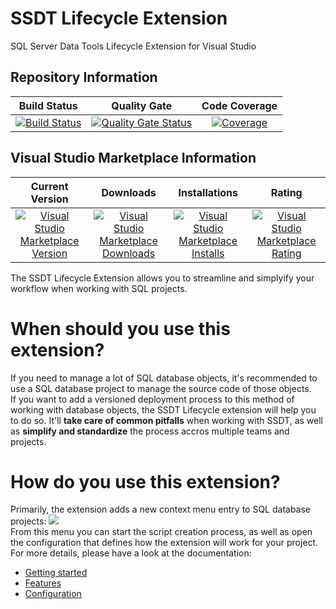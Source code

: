 # SSDT Lifecycle Extension
SQL Server Data Tools Lifecycle Extension for Visual Studio

## Repository Information
|Build Status|Quality Gate|Code Coverage|
|:--:|:--:|:--:|
|[![Build Status](https://dev.azure.com/herdo-opensource/SSDT%20Lifecycle%20Extension/_apis/build/status/Herdo.SSDTLifecycleExtension?branchName=master)](https://dev.azure.com/herdo-opensource/SSDT%20Lifecycle%20Extension/_build/latest?definitionId=1&branchName=master)|[![Quality Gate Status](https://sonarcloud.io/api/project_badges/measure?project=SSDTLifecycleExtension&metric=alert_status)](https://sonarcloud.io/dashboard?id=SSDTLifecycleExtension)|[![Coverage](https://sonarcloud.io/api/project_badges/measure?project=SSDTLifecycleExtension&metric=coverage)](https://sonarcloud.io/dashboard?id=SSDTLifecycleExtension)|

## Visual Studio Marketplace Information
|Current Version|Downloads|Installations|Rating|
|:--:|:--:|:--:|:--:|
|[![Visual Studio Marketplace Version](https://img.shields.io/visual-studio-marketplace/v/Herdo.SSDTLifecycleExtension.svg?logo=Azure%20Pipelines)](https://marketplace.visualstudio.com/items?itemName=Herdo.SSDTLifecycleExtension)|[![Visual Studio Marketplace Downloads](https://img.shields.io/visual-studio-marketplace/d/Herdo.SSDTLifecycleExtension.svg?logo=Visual%20Studio%20Code)](https://marketplace.visualstudio.com/items?itemName=Herdo.SSDTLifecycleExtension)|[![Visual Studio Marketplace Installs](https://img.shields.io/visual-studio-marketplace/i/Herdo.SSDTLifecycleExtension.svg?logo=Visual%20Studio%20Code)](https://marketplace.visualstudio.com/items?itemName=Herdo.SSDTLifecycleExtension)|[![Visual Studio Marketplace Rating](https://img.shields.io/visual-studio-marketplace/r/Herdo.SSDTLifecycleExtension.svg?logo=Visual%20Studio%20Code)](https://marketplace.visualstudio.com/items?itemName=Herdo.SSDTLifecycleExtension)|

The SSDT Lifecycle Extension allows you to streamline and simplyify your workflow when working with SQL projects.

# When should you use this extension?
If you need to manage a lot of SQL database objects, it's recommended to use a SQL database project to manage the source code of those objects.  
If you want to add a versioned deployment process to this method of working with database objects, the SSDT Lifecycle extension will help you to do so. It'll __take care of common pitfalls__ when working with SSDT, as well as __simplify and standardize__ the process accros multiple teams and projects.

# How do you use this extension?
Primarily, the extension adds a new context menu entry to SQL database projects:
<a href="https://raw.githubusercontent.com/Herdo/SSDTLifecycleExtension/master/images/context-menu.png">![](https://raw.githubusercontent.com/Herdo/SSDTLifecycleExtension/master/images/context-menu.png)</a>  
From this menu you can start the script creation process, as well as open the configuration that defines how the extension will work for your project. For more details, please have a look at the documentation:
- [Getting started](https://github.com/Herdo/SSDTLifecycleExtension/wiki/Getting-started)
- [Features](https://github.com/Herdo/SSDTLifecycleExtension/wiki/Features)
- [Configuration](https://github.com/Herdo/SSDTLifecycleExtension/wiki/Configuration)
